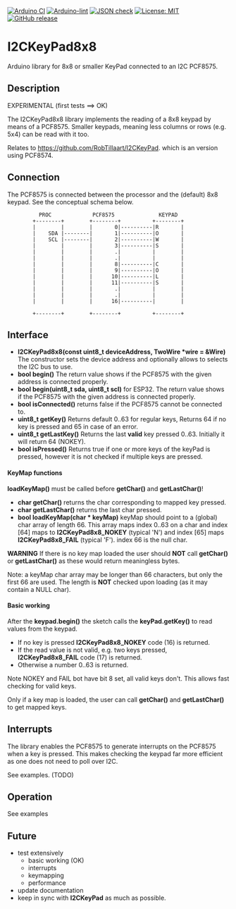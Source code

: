 
[![Arduino CI](https://github.com/RobTillaart/I2CKeyPad8x8/workflows/Arduino%20CI/badge.svg)](https://github.com/marketplace/actions/arduino_ci)
[![Arduino-lint](https://github.com/RobTillaart/I2CKeyPad8x8/actions/workflows/arduino-lint.yml/badge.svg)](https://github.com/RobTillaart/I2CKeyPad8x8/actions/workflows/arduino-lint.yml)
[![JSON check](https://github.com/RobTillaart/I2CKeyPad8x8/actions/workflows/jsoncheck.yml/badge.svg)](https://github.com/RobTillaart/I2CKeyPad8x8/actions/workflows/jsoncheck.yml)
[![License: MIT](https://img.shields.io/badge/license-MIT-green.svg)](https://github.com/RobTillaart/I2CKeyPad8x8/blob/master/LICENSE)
[![GitHub release](https://img.shields.io/github/release/RobTillaart/I2CKeyPad8x8.svg?maxAge=3600)](https://github.com/RobTillaart/I2CKeyPad8x8/releases)


# I2CKeyPad8x8

Arduino library for 8x8 or smaller KeyPad connected to an I2C PCF8575.


## Description

EXPERIMENTAL (first tests ==> OK)

The I2CKeyPad8x8 library implements the reading of a 8x8 keypad by means of a PCF8575.
Smaller keypads, meaning less columns or rows (e.g. 5x4) can be read with it too.

Relates to https://github.com/RobTillaart/I2CKeyPad. which is an version using PCF8574.


## Connection

The PCF8575 is connected between the processor and the (default) 8x8 keypad.
See the conceptual schema below. 

```
          PROC             PCF8575              KEYPAD
        +--------+        +--------+          +--------+
        |        |        |       0|----------|R       |
        |    SDA |--------|       1|----------|O       |
        |    SCL |--------|       2|----------|W       |
        |        |        |       3|----------|S       |
        |        |        |       .|          |        |
        |        |        |       .|          |        |
        |        |        |       8|----------|C       |
        |        |        |       9|----------|O       |
        |        |        |      10|----------|L       |
        |        |        |      11|----------|S       |
        |        |        |       .|          |        |
        |        |        |       .|          |        |
        |        |        |      16|----------|        |

        +--------+        +--------+          +--------+ 
```


## Interface

- **I2CKeyPad8x8(const uint8_t deviceAddress, TwoWire \*wire = &Wire)** 
The constructor sets the device address and optionally 
allows to selects the I2C bus to use.
- **bool begin()** The return value shows if the PCF8575 with the given address is connected properly.
- **bool begin(uint8_t sda, uint8_t scl)** for ESP32.
The return value shows if the PCF8575 with the given address is connected properly.
- **bool isConnected()** returns false if the PCF8575 cannot be connected to.
- **uint8_t getKey()** Returns default 0..63 for regular keys, 
Returns 64 if no key is pressed and 65 in case of an error.
- **uint8_t getLastKey()** Returns the last **valid** key pressed 0..63. Initially it will return 64 (NOKEY).
- **bool isPressed()** Returns true if one or more keys of the keyPad is pressed, 
however it is not checked if multiple keys are pressed.


#### KeyMap functions

**loadKeyMap()** must be called before **getChar()** and **getLastChar()**!

- **char getChar()** returns the char corresponding to mapped key pressed.
- **char getLastChar()** returns the last char pressed.
- **bool loadKeyMap(char \* keyMap)** keyMap should point to a (global) char array of length 66.
This array maps index 0..63 on a char and index \[64\] maps to **I2CKeyPad8x8_NOKEY** (typical 'N') 
and index \[65\] maps **I2CKeyPad8x8_FAIL** (typical 'F'). index 66 is the null char.

**WARNING**
If there is no key map loaded the user should **NOT** call **getChar()** or 
**getLastChar()** as these would return meaningless bytes.


Note: a keyMap char array may be longer than 66 characters, but only the first 66 are used.
The length is **NOT** checked upon loading (as it may contain a NULL char).


#### Basic working

After the **keypad.begin()** the sketch calls the **keyPad.getKey()** to read values from the keypad. 
- If no key is pressed **I2CKeyPad8x8_NOKEY** code (16) is returned.
- If the read value is not valid, e.g. two keys pressed, **I2CKeyPad8x8_FAIL** code (17) is returned.
- Otherwise a number 0..63 is returned.

Note NOKEY and FAIL bot have bit 8 set, all valid keys don't.
This allows fast checking for valid keys.

Only if a key map is loaded, the user can call **getChar()** and **getLastChar()** to get mapped keys.


## Interrupts

The library enables the PCF8575 to generate interrupts on the PCF8575 when a key is pressed. 
This makes checking the keypad far more efficient as one does not need to poll over I2C.

See examples. (TODO)


## Operation

See examples


## Future

- test extensively
  - basic working (OK)
  - interrupts
  - keymapping
  - performance
- update documentation
- keep in sync with **I2CKeyPad** as much as possible.
